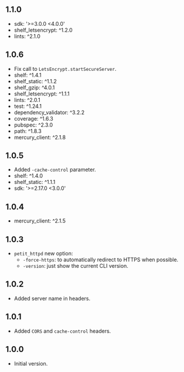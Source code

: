 ## 1.1.0

- sdk: '>=3.0.0 <4.0.0'
- shelf_letsencrypt: ^1.2.0
- lints: ^2.1.0

## 1.0.6

- Fix call to `LetsEncrypt.startSecureServer`.
- shelf: ^1.4.1
- shelf_static: ^1.1.2
- shelf_gzip: ^4.0.1
- shelf_letsencrypt: ^1.1.1
- lints: ^2.0.1
- test: ^1.24.1
- dependency_validator: ^3.2.2
- coverage: ^1.6.3
- pubspec: ^2.3.0
- path: ^1.8.3
- mercury_client: ^2.1.8

## 1.0.5

- Added `-cache-control` parameter.
- shelf: ^1.4.0
- shelf_static: ^1.1.1
- sdk: '>=2.17.0 <3.0.0' 

## 1.0.4

- mercury_client: ^2.1.5

## 1.0.3

- `petit_httpd` new option:
  - `-force-https`: to automatically redirect to HTTPS when possible.
  - `-version`: just show the current CLI version. 

## 1.0.2

- Added server name in headers.

## 1.0.1

- Added `CORS` and `cache-control` headers.

## 1.0.0

- Initial version.
